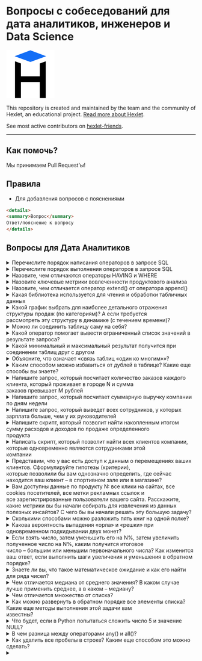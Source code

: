 # Вопросы с собеседований для дата аналитиков, инженеров и Data Science

[![Hexlet Ltd. logo](https://raw.githubusercontent.com/Hexlet/assets/master/images/hexlet_logo128.png)](https://hexlet.io/?utm_source=github&utm_medium=link&utm_campaign=ru-test-assignments)

This repository is created and maintained by the team and the community of Hexlet, an educational project. [Read more about Hexlet](https://hexlet.io/?utm_source=github&utm_medium=link&utm_campaign=ru-test-assignments).

See most active contributors on [hexlet-friends](https://friends.hexlet.io/).

----


## Как помочь?

Мы принимаем Pull Request'ы!

## Правила

* Для добавления вопросов с пояснениями

```html
<details>
<summary>Вопрос</summary>
Ответ/пояснение к вопросу
</details>
```

## Вопросы для Дата Аналитиков

<details>
<summary>Перечислите порядок написания операторов в запросе SQL</summary>

```
SELECT 
 [DISTINCT | DISTINCTROW | ALL]
 select_expression,...
 FROM table_references
 [WHERE where_definition]
 [GROUP BY {unsigned_integer | column | formula}]
 [HAVING where_definition]
 [ORDER BY {unsigned_integer | column | formula} [ASC | DESC], ...]
``` 
</details>

<details>
<summary>Перечислите порядок выполнения операторов в запросе SQL</summary>

```   
1. FROM
2. WHERE
3. GROUP BY
4. HAVING
5. SELECT
6. ORDER BY
```
</details>

<details>
<summary>Назовите, чем отличаются операторы HAVING и WHERE</summary>
<p>HAVING используется как WHERE, но в другой части SQL-выражения и, соответственно, на другой 
стадии формирования запроса. HAVING применяется не для всего набора столбцов таблицы, а для набора созданного оператором GROUP BY и применяется всегда строго после него.</p>
</details>

<details>
<summary>Назовите ключевые метрики вовлеченности продуктового анализа</summary>
TODO
</details>

<details>
<summary>Назовите, чем отличается оператор extend() от оператора append()</summary>
TODO
</details>

<details>
<summary>Какая библиотека используется для чтения и обработки табличных данных</summary>
TODO
</details>

<details>
<summary>Какой график выбрать для наиболее детального отражения структуры продаж (по категориям)? А если требуется </summary>
TODO
</details>
рассмотреть эту структуру в динамике (с течением времени)?
<details>
<summary>Можно ли соединить таблицу саму на себя?</summary>
TODO
</details>

<details>
<summary>Какой оператор помогает вывести ограниченный список значений в результате запроса?</summary>

```
SELECT id
FROM answer
LIMIT 10;
```
</details>

<details>
<summary>Какой минимальный и максимальный результат получится при соединении таблиц друг с другом</summary>
TODO
</details>

<details>
<summary>Объясните, что означает «связь таблиц «один ко многим»»?</summary>
TODO
</details>

<details>
<summary>Каким способом можно избавиться от дублей в таблице? Какие еще способы вы знаете?</summary>

```
1.  SELECT DISTINCT title
    FROM report;

2.  SELECT id, title, COUNT(*)
    FROM report
    GROUP BY id, title
    HAVING COUNT(*) = 1;
```
</details>

<details>
<summary>Напишите запрос, который посчитает количество заказов каждого клиента, который проживает в городе N и сумма </summary>
TODO
</details>
заказов превышает M рублей
<details>
<summary>Напишите запрос, который посчитает суммарную выручку компании по дням недели</summary>
TODO
</details>

<details>
<summary>Напишите запрос, который выведет всех сотрудников, у которых зарплата больше, чем у их руководителей</summary>
TODO
</details>

<details>
<summary>Напишите скрипт, который позволит найти накопленным итогом сумму расходов и доходов по продаже определенного </summary>
TODO
</details>
продукта
<details>
<summary>Написать скрипт, который позволит найти всех клиентов компании, которые одновременно являются сотрудниками этой </summary>
TODO
</details>
компании
<details>
<summary>Представим, что у вас есть доступ к данным о перемещениях ваших клиентов. Сформулируйте гипотезы (критерии), </summary>
TODO
</details>
которые позволили бы вам однозначно определить, где сейчас находится ваш клиент – в спортивном зале или в магазине?
<details>
<summary>Вам доступны данные по продукту N: все клики на сайтах, все cookies посетителей, все метки рекламных ссылок и </summary>
TODO
</details>
все зарегистрированные пользователи вашего сайта. Расскажите, какие метрики вы бы начали собирать для извлечения из данных полезных инсайтов? С чего бы вы начали решать эту большую задачу?
<details>
<summary>Сколькими способами можно разложить пять книг на одной полке?</summary>
TODO
</details>

<details>
<summary>Какова вероятность выпадения «орла» и «решки» при одновременном подкидывании двух монет?</summary>
TODO
</details>

<details>
<summary>Если взять число, затем уменьшить его на N%, затем увеличить полученное число на N%, каким получится итоговое </summary>
TODO
</details>
число – большим или меньшим первоначального числа? Как изменится ваш ответ, если выполнить шаги увеличения и уменьшения в обратном порядке?
<details>
<summary>Знаете ли вы, что такое математическое ожидание и как его найти для ряда чисел?</summary>
TODO
</details>

<details>
<summary>Чем отличается медиана от среднего значения? В каком случае лучше применить среднее, а в каком – медиану?</summary>
TODO
</details>

<details>
<summary>Чем отличается множество от списка?</summary>
TODO
</details>

<details>
<summary>Как можно развернуть в обратном порядке все элементы списка? Какие еще методы выполнения этой задачи вам </summary>
TODO
</details>
известны?
<details>
<summary>Что будет, если в Python попытаться сложить число 5 и значение NULL?</summary>
TODO
</details>

<details>
<summary>В чем разница между операторами any() и all()?</summary>
TODO
</details>

<details>
<summary>Как удалить все пробелы в строке? Каким еще способом это можно сделать?</summary>
TODO
</details>

<details>
<summary></summary>
TODO
</details>
